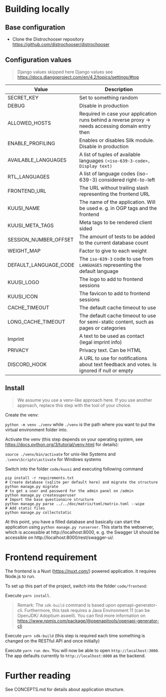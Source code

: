 # Building locally

## Base configuration

- Clone the Distrochooser repository https://github.com/distrochooser/distrochooser

## Configuration values

> Django values skipped here
> Django values see https://docs.djangoproject.com/en/4.2/topics/settings/#top

|Value|Description|
|--|--|
|SECRET_KEY|Set to something random|
|DEBUG|Disable in production|
|ALLOWED_HOSTS|Required in case your application runs behind a reverse proxy -> needs accessing domain entry then|
|ENABLE_PROFILING|Enables or disables Silk module. Disable in production|
|AVAILABLE_LANGUAGES|A list of tuples of available languages `(<iso-639-3-code>, Display text)`|
|RTL_LANGUAGES|A list of language codes (iso-639-3) considered right-to-left|
|FRONTEND_URL|The URL without trailing slash representing the frontend URL|
|KUUSI_NAME|The name of the application. Will be used e. g. in OGP tags and the frontend|
|KUUSI_META_TAGS|Meta tags to be rendered client sided
|SESSION_NUMBER_OFFSET|The amount of tests to be added to the current database count|
|WEIGHT_MAP|Factor to give to each weight|
|DEFAULT_LANGUAGE_CODE|The `iso-639-3` code to use from `LANGUAGES` representing the default language|
|KUUSI_LOGO|The logo to add to frontend sessions|
|KUUSI_ICON|The favicon to add to frontend sessions|
|CACHE_TIMEOUT|The default cache timeout to use|
|LONG_CACHE_TIMEOUT|The default cache timeout to use for semi-static content, such as pages or categories|
|Imprint|A text to be used as contact (legal imprint info)|
|PRIVACY|Privacy text. Can be HTML|
|DISCORD_HOOK|A URL to use for notifications about text feedback and votes. Is ignored if null or empty|

## Install

> We assume you use a venv-like approach here. If you use another approach, replace this step with the tool of your choice.

Create the venv:

`python -m venv ./venv` while `./venv` is the path where you want to put the virtual environment folder into.

Activate the venv (this step depends on your operating system, see https://docs.python.org/3/tutorial/venv.html for details):

`source ./venv/bin/activate` for unix-like Systems and `.\venv\Scripts\activate` for Windows systems

Switch into the folder `code/kuusi` and executing following command

```
pip install -r requirements.txt
# Create database (sqlite per default here) and migrate the structure
python manage.py migrate
# to get a user and password for the admin panel on /admin
python manage.py createsuperuser
# Import the base questionaire structure
python manage.py parse ../../doc/matrix/toml/matrix.toml --wipe 
# Add static files
python manage.py collectstatic
```

At this point, you have a filled database and basically can start the application using `python manage.py runserver`. This starts the webserver, which is accessible at http://localhost:8000, e. g. the Swagger UI should be accessible on http://localhost:8000/rest/swagger-ui/.

# Frontend requirement

The frontend is a Nuxt (https://nuxt.com/) powered application. It requires Node.js to run.

To set up this part of the project, switch into the folder `code/frontend`:

Execute `yarn install`.

> Remark: The `sdk-build` command is based upon openapi-generator-cli. Furthermore, this task requires a Java Environment 11 (can be OpenJDK/ Adoptium aswell). You can find more information on https://www.npmjs.com/package/@openapitools/openapi-generator-cli

Execute `yarn sdk-build` (this step is required each time something is changed on the RESTful API and once initially)

Execute `yarn run dev`. You will now be able to open `http://localhost:3000`. The app defaults currently to `http://localhost:8000` as the backend.

# Further reading

See CONCEPTS.md for details about application structure.
